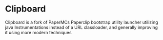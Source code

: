 Clipboard
=========
Clipboard is a fork of PaperMCs Paperclip bootstrap utility launcher utilizing java Instrumentations
instead of a URL classloader, and generally improving it using more modern techniques